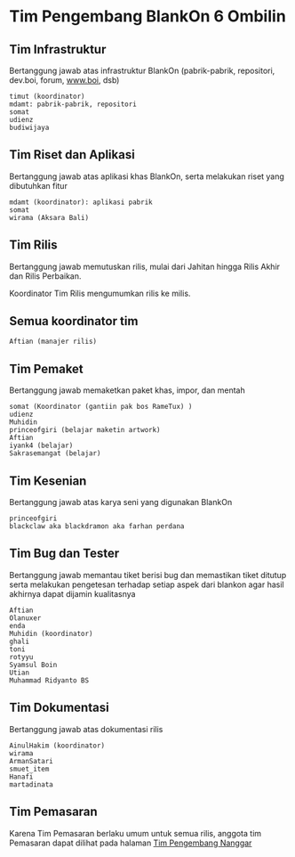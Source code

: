 # Tim Pengembang BlankOn 6 Ombilin

## Tim Infrastruktur

Bertanggung jawab atas infrastruktur BlankOn (pabrik-pabrik, repositori, dev.boi, forum, www.boi, dsb)

    timut (koordinator)
    mdamt: pabrik-pabrik, repositori
    somat
    udienz
    budiwijaya 

## Tim Riset dan Aplikasi

Bertanggung jawab atas aplikasi khas BlankOn, serta melakukan riset yang dibutuhkan fitur

    mdamt (koordinator): aplikasi pabrik
    somat
    wirama (Aksara Bali) 

## Tim Rilis

Bertanggung jawab memutuskan rilis, mulai dari Jahitan hingga Rilis Akhir dan Rilis Perbaikan.

Koordinator Tim Rilis mengumumkan rilis ke milis.

##  Semua koordinator tim
    Aftian (manajer rilis) 

## Tim Pemaket

Bertanggung jawab memaketkan paket khas, impor, dan mentah

    somat (Koordinator (gantiin pak bos RameTux) )
    udienz
    Muhidin
    princeofgiri (belajar maketin artwork)
    Aftian
    iyank4 (belajar)
    Sakrasemangat (belajar) 

## Tim Kesenian

Bertanggung jawab atas karya seni yang digunakan BlankOn

    princeofgiri
    blackclaw aka blackdramon aka farhan perdana 

## Tim Bug dan Tester
   Bertanggung jawab memantau tiket berisi bug dan memastikan tiket ditutup serta melakukan pengetesan terhadap setiap aspek dari blankon agar hasil akhirnya dapat dijamin kualitasnya

    Aftian
    Olanuxer
    enda
    Muhidin (koordinator)
    ghali
    toni
    rotyyu
    Syamsul Boin
    Utian
    Muhammad Ridyanto BS 

## Tim Dokumentasi

Bertanggung jawab atas dokumentasi rilis

    AinulHakim (koordinator)
    wirama
    ArmanSatari
    smuet_item
    Hanafi
    martadinata 
    
## Tim Pemasaran
Karena Tim Pemasaran berlaku umum untuk semua rilis, anggota tim Pemasaran dapat dilihat pada halaman [Tim Pengembang Nanggar](/ProdukBlankOn/5/DaftarPengembang.md)
